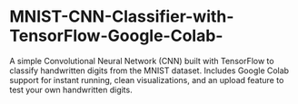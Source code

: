 # MNIST-CNN-Classifier-with-TensorFlow-Google-Colab-
A simple Convolutional Neural Network (CNN) built with TensorFlow to classify handwritten digits from the MNIST dataset. Includes Google Colab support for instant running, clean visualizations, and an upload feature to test your own handwritten digits.
